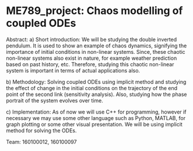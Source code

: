 # ME789_project: Chaos modelling of coupled ODEs

Abstract: 
a) Short introduction: We will be studying the double inverted pendulum. It is used to show an example of chaos dynamics, signifying the importance of initial conditions in non-linear systems. Since, these chaotic non-linear systems also exist in nature, for example weather prediction based on past history, etc. Therefore, studying this chaotic non-linear system is important in terms of actual applications also.

b) Methodology: Solving coupled ODEs using implicit method and studying the effect of change in the initial conditions on the trajectory of the end point of the second link (sensitivity analysis). Also, studying how the phase portrait of the system evolves over time.

c) Implementation: As of now we will use C++ for programming, however if necessary we may use some other language such as Python, MATLAB, for graph plotting or some other visual presentation. We will be using implicit method for solving the ODEs.

Team: 160100012, 160100097
